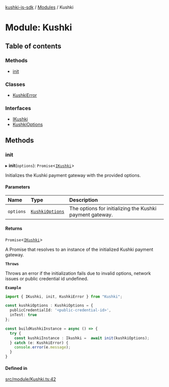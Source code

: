 [kushki-js-sdk](../README.md) / [Modules](../modules.md) / Kushki

# Module: Kushki

## Table of contents

### Methods

- [init](Kushki.md#init)

### Classes

- [KushkiError](../classes/Kushki.KushkiError.md)

### Interfaces

- [IKushki](../interfaces/Kushki.IKushki.md)
- [KushkiOptions](../interfaces/Kushki.KushkiOptions.md)

## Methods

### init

▸ **init**(`options`): `Promise`<[`IKushki`](../interfaces/Kushki.IKushki.md)\>

Initializes the Kushki payment gateway with the provided options.

#### Parameters

| Name | Type | Description |
| :------ | :------ | :------ |
| `options` | [`KushkiOptions`](../interfaces/Kushki.KushkiOptions.md) | The options for initializing the Kushki payment gateway. |

#### Returns

`Promise`<[`IKushki`](../interfaces/Kushki.IKushki.md)\>

A Promise that resolves to an instance of the initialized Kushki payment gateway.

**`Throws`**

Throws an error if the initialization fails due to invalid options, network issues or public credential id undefined.

**`Example`**

```ts
import { IKushki, init, KushkiError } from "Kushki";

const kushkiOptions : KushkiOptions = {
  publicCredentialId: '<public-credential-id>',
  inTest: true
};

const buildKushkiInstance = async () => {
  try {
    const kushkiInstance : Ikushki =  await init(kushkiOptions);
  } catch (e: KushkiError) {
    console.error(e.message);
  }
}
```

#### Defined in

[src/module/Kushki.ts:42](https://github.com/ksh-js-sdk-dev/kushki-js-sdk/blob/4c02c51/src/module/Kushki.ts#L42)
